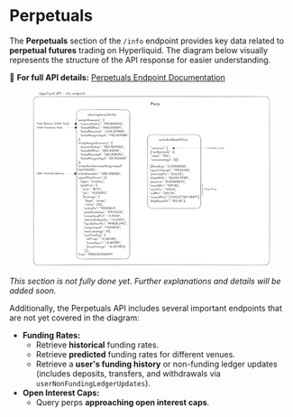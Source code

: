 # Perpetuals

The **Perpetuals** section of the `/info` endpoint provides key data related to **perpetual futures** trading on Hyperliquid. The diagram below visually represents the structure of the API response for easier understanding.

🔗 **For full API details:** [Perpetuals Endpoint Documentation](https://hyperliquid.gitbook.io/hyperliquid-docs/for-developers/api/info-endpoint/perpetuals)

<figure><img src="../../../../../.gitbook/assets/HL_api_info_perp_endpoint_v4.png" alt=""><figcaption></figcaption></figure>

_This section is not fully done yet. Further explanations and details will be added soon._

Additionally, the Perpetuals API includes several important endpoints that are not yet covered in the diagram:

* **Funding Rates:**
  * Retrieve **historical** funding rates.
  * Retrieve **predicted** funding rates for different venues.
  * Retrieve a **user's funding history** or non-funding ledger updates (includes deposits, transfers, and withdrawals via `userNonFundingLedgerUpdates`).
* **Open Interest Caps:**
  * Query perps **approaching open interest caps**.
